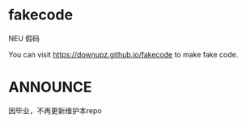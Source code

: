 # fakecode

NEU 假码

You can visit https://downupz.github.io/fakecode to make fake code.


# ANNOUNCE

因毕业，不再更新维护本repo
